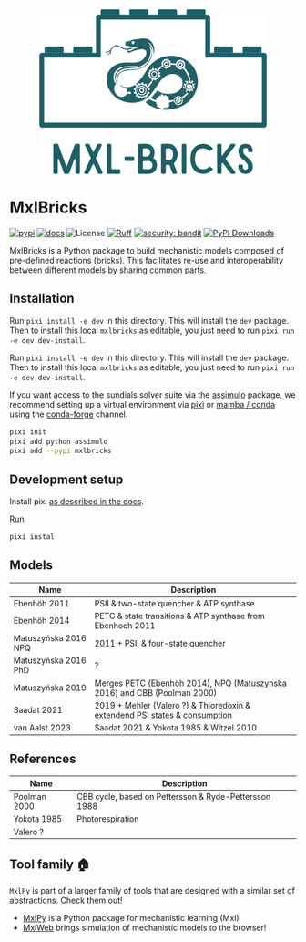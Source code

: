 <p align="center">
    <img src="https://raw.githubusercontent.com/Computational-Biology-Aachen/mxl-bricks/refs/heads/main/docs/assets/logo.png" width="400px" alt='mxlbricks-logo'>
</p>

# MxlBricks

[![pypi](https://img.shields.io/pypi/v/mxlbricks.svg)](https://pypi.python.org/pypi/mxlbricks)
[![docs][docs-badge]][docs]
![License](https://img.shields.io/badge/license-MIT-blue?style=flat-square)
[![Ruff](https://img.shields.io/endpoint?url=https://raw.githubusercontent.com/astral-sh/ruff/main/assets/badge/v2.json)](https://github.com/astral-sh/ruff)
[![security: bandit](https://img.shields.io/badge/security-bandit-yellow.svg)](https://github.com/PyCQA/bandit)
[![PyPI Downloads](https://static.pepy.tech/badge/mxlbricks)](https://pepy.tech/projects/mxlbricks)

[docs-badge]: https://img.shields.io/badge/docs-main-green.svg?style=flat-square
[docs]: https://computational-biology-aachen.github.io/mxl-bricks/

MxlBricks is a Python package to build mechanistic models composed of pre-defined reactions (bricks). This facilitates re-use and interoperability between different models by sharing common parts.

## Installation

Run `pixi install -e dev` in this directory. This will install the `dev` package. Then to install this local `mxlbricks` as editable, you just need to run `pixi run -e dev dev-install`.


Run `pixi install -e dev` in this directory. This will install the `dev` package. Then to install this local `mxlbricks` as editable, you just need to run `pixi run -e dev dev-install`.


If you want access to the sundials solver suite via the [assimulo](https://jmodelica.org/assimulo/) package, we recommend setting up a virtual environment via [pixi](https://pixi.sh/) or [mamba / conda](https://mamba.readthedocs.io/en/latest/) using the [conda-forge](https://conda-forge.org/) channel.

```bash
pixi init
pixi add python assimulo
pixi add --pypi mxlbricks
```


## Development setup

Install pixi [as described in the docs](https://pixi.sh/latest/#installation).

Run

```bash
pixi instal
```


## Models

| Name                 | Description                                                                 |
| -------------------- | --------------------------------------------------------------------------- |
| Ebenhöh 2011         | PSII & two-state quencher & ATP synthase                                    |
| Ebenhöh 2014         | PETC & state transitions & ATP synthase from Ebenhoeh 2011                  |
| Matuszyńska 2016 NPQ | 2011 + PSII & four-state quencher                                           |
| Matuszyńska 2016 PhD | ?                                                                           |
| Matuszyńska 2019     | Merges PETC (Ebenhöh 2014), NPQ (Matuszynska 2016) and CBB (Poolman 2000)   |
| Saadat 2021          | 2019 + Mehler (Valero ?) & Thioredoxin & extendend PSI states & consumption |
| van Aalst 2023       | Saadat 2021 & Yokota 1985 & Witzel 2010                                     |


## References

| Name         | Description                                           |
| ------------ | ----------------------------------------------------- |
| Poolman 2000 | CBB cycle, based on Pettersson & Ryde-Pettersson 1988 |
| Yokota 1985  | Photorespiration                                      |
| Valero ?     |                                                       |

## Tool family 🏠

`MxlPy` is part of a larger family of tools that are designed with a similar set of abstractions. Check them out!

- [MxlPy](https://github.com/Computational-Biology-Aachen/MxlPy) is a Python package for mechanistic learning (Mxl)
- [MxlWeb](https://github.com/Computational-Biology-Aachen/mxl-web) brings simulation of mechanistic models to the browser!
